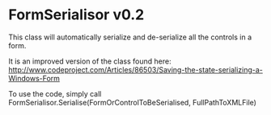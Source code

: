 FormSerialisor v0.2
===================

This class will automatically serialize and de-serialize all the controls in a form.

It is an improved version of the class found here: http://www.codeproject.com/Articles/86503/Saving-the-state-serializing-a-Windows-Form

To use the code, simply call FormSerialisor.Serialise(FormOrControlToBeSerialised, FullPathToXMLFile)